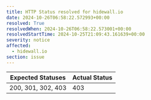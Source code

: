 ```yaml
---
title: HTTP Status resolved for hidewall.io
date: 2024-10-26T06:58:22.572993+00:00
resolved: True
resolvedWhen: 2024-10-26T06:58:22.573001+00:00
resolvedStartTime: 2024-10-25T21:09:43.161639+00:00
severity: notice
affected:
  - hidewall.io
section: issue
---
```


| Expected Statuses | Actual Status  |
|-------------------|----------------|
| 200, 301, 302, 403 | 403 |
